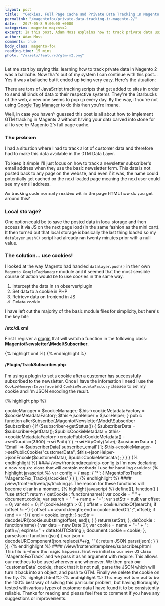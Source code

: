 ```yaml
---
layout: post
title:  "Cookies, Full Page Cache and Private Data Tracking in Magento 2"
permalink: "/magentofox/private-data-tracking-in-magento-2/"
date:   2017-05-8 9:00:00 +0000
categories: magento magento2
excerpt: In this post, Adam Moss explains how to track private data using cookies in Magento 2 without being stung by full page cache.
author: Adam Moss
comments: true
body_class: magento-fox
reading-time: 15 mins
photo: "/assets/featured/gtm-m2.png"
---
```


Let me start by saying this: learning how to track private data in Magento 2 was a ballache. Now that's out of my system I can continue with this post... Yes it was a ballache but it ended up being very easy. Here's the situation:

There are tons of JavaScript tracking scripts that get added to sites in order to send all kinds of data to their respective systems. They're the Starbucks of the web, a new one seems to pop up every day. By the way, if you're not using [Google Tag Manager](https://www.google.co.uk/analytics/tag-manager/) to do this then you're insane.

Well, in case you haven't guessed this post is all about how to implement GTM tracking in Magento 2 without having your data carved into stone for all to see by Magento 2's full page cache.

### The problem

I had a situation where I had to track a lot of customer data and therefore had to make this data available in the GTM Data Layer.

To keep it simple I'll just focus on how to track a newsletter subscriber's email address when they use the basic newsletter form. This data is not posted back to any page on the website, and even if it was, the name could potentially get cached on the next loaded page meaning the next user could see my email address.

As tracking code normally resides within the page HTML how do you get around this?

### Local storage?

One option could be to save the posted data in local storage and then access it via JS on the next page load (in the same fashion as the mini cart). It then turned out that local storage is basically the last thing loaded so my `datalayer.push()` script had already ran twenty minutes prior with a null value.

### The solution... use cookies!

I looked at the way Magento had handled `datalayer.push()` in their own `Magento_GoogleTagManager` module and it seemed that the most sensible course of action would be to use cookies in the same way.

1. Intercept the data in an observer/plugin
2. Set data to a cookie in PHP
3. Retrieve data on frontend in JS
4. Delete cookie

I have left out the majority of the basic module files for simplicity, but here's the key bits:

#### /etc/di.xml

First I register a [plugin](/magentofox/magento-2-basics-part-6-using-plugins/) that will watch a function in the following class: **Magento\Newsletter\Model\Subscriber**.

{% highlight xml %}
<config xmlns:xsi="http://www.w3.org/2001/XMLSchema-instance" xsi:noNamespaceSchemaLocation="urn:magento:framework:ObjectManager/etc/config.xsd">
    <type name="Magento\Newsletter\Model\Subscriber">
        <plugin name="trackSubscriber" type="MagentoFox\Track\Plugin\TrackSubscriber" sortOrder="1" disabled="false"/>
    </type>
</config>
{% endhighlight %}

#### /Plugin/TrackSubscriber.php

I'm using a plugin to set a cookie after a customer has successfully subscribed to the newsletter. Once I have the information I need I use the `CookieManagerInterface` and `CookieMetadataFactory` classes to set my cookie and I'm JSON encoding the result.

{% highlight php %}
<?php
namespace MagentoFox\Track\Plugin;

class TrackSubscriber
{
    protected $cookieManager;
    protected $cookieMetadataFactory;
    protected $jsonHelper;

    public function __construct(
        \Magento\Framework\Stdlib\CookieManagerInterface $cookieManager,
        \Magento\Framework\Stdlib\Cookie\CookieMetadataFactory $cookieMetadataFactory,
        \Magento\Framework\Json\Helper\Data $jsonHelper
    ) {
        $this->cookieManager = $cookieManager;
        $this->cookieMetadataFactory = $cookieMetadataFactory;
        $this->jsonHelper = $jsonHelper;
    }

    public function afterSubscribe(\Magento\Newsletter\Model\Subscriber $subscriber)
    {
        if ($subscriber->getStatus()) {

            $subscriberData = $subscriber->getData();

            $publicCookieMetadata = $this->cookieMetadataFactory->createPublicCookieMetadata()
                ->setDuration(3600)
                ->setPath('/')
                ->setHttpOnly(false);

            $customerData = [
                'Email' => $subscriberData['subscriber_email']
            ];

            $this->cookieManager->setPublicCookie("customerData",
                $this->jsonHelper->jsonEncode($customerData),
                $publicCookieMetadata
            );
        }
    }
}
{% endhighlight %}

#### /view/frontend/requirejs-config.js

I'm now declaring a new require class that will contain methods I use for handling cookies:

{% highlight javascript %}
var config = {
    map: {
        '*': {
            MagentoFoxTrack:      'MagentoFox_Track/js/cookies'
        }
    }
};
{% endhighlight %}

#### /view/frontend/web/js/tracking.js

The reason for these functions will become clear in a moment.

{% highlight javascript %}
define([],
    function() {
        "use strict";

        return {

            getCookie : function(name){
                var cookie = " " + document.cookie;
                var search = " " + name + "=";
                var setStr = null;
                var offset = 0;
                var end = 0;
                if (cookie.length > 0) {
                    offset = cookie.indexOf(search);
                    if (offset != -1) {
                        offset += search.length;
                        end = cookie.indexOf(";", offset);
                        if (end == -1) {
                            end = cookie.length;
                        }
                        setStr = decodeURI(cookie.substring(offset, end));
                    }
                }
                return(setStr);
            },

            delCookie : function(name) {
                var date = new Date(0);
                var cookie = name + "=" + "; path=/; expires=" + date.toUTCString();
                document.cookie = cookie;
            },

            parseJson : function (json) {
                var json = decodeURIComponent(json.replace(/\+/g, ' '));
                return JSON.parse(json);
            }
        }
    });
{% endhighlight %}

#### /view/frontend/templates/subscriber.phtml

This file is where the magic happens. First we initialise our new JS class `MagentoFoxTrack` and we pass it as an argument with require. This allows our methods to be used wherever and whenever.

We then grab our `customerData` cookie, check that it is not null, parse the JSON which will turn it back into an object, and push to GTM. Finally we delete the cookie on the fly.

{% highlight html %}
<script type="text/x-magento-init">
{
    "*": {
        "MagentoFoxTrack": {}
    }
}
</script>
<script>
    require([
        'MagentoFox_Track/js/cookies'
    ], function(cookies){

        var customerData = cookies.getCookie("customerData");

        if (customerData !== null) {
            customerData = cookies.parseJson(customerData);
            dataLayer.push(customerData);
            cookies.delCookie("customerData");
        }
    });
</script>
{% endhighlight %}

This may not turn out to be the 100% best way of solving this particular problem, but having thoroughly tested with various types of customer data I have found it to be consistently reliable.

Thanks for reading and please feel free to comment if you have any suggestions or improvements.
